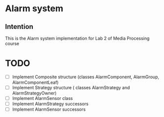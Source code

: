 # Alarm system

## Intention

This is the Alarm system implementation for Lab 2 of Media Processing course

# TODO

* [ ] Implement Composite structure (classes AlarmComponent, AlarmGroup, AlarmComponentLeaf)
* [ ] Implement Strategy structure ( classes AlarmStrategy and AlarmStrategyOwner)
* [ ] Implement AlarmSensor class
* [ ] Implement AlarmStrategy successors
* [ ] Implement AlarmSensor successors
